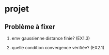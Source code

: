 # projet

## Problème à fixer

1. emv gaussienne distance finie? (EX1.3)

2. quelle condition convergence vérifiée? (EX2.1)

